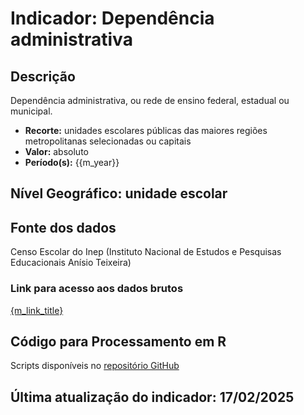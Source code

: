 # Indicador: Dependência administrativa

## Descrição

Dependência administrativa, ou rede de ensino federal, estadual ou municipal.

- **Recorte:** unidades escolares públicas das maiores regiões metropolitanas selecionadas ou capitais
- **Valor:** absoluto
- **Período(s):** {{m_year}}

## Nível Geográfico: **unidade escolar**

## Fonte dos dados
Censo Escolar do Inep (Instituto Nacional de Estudos e Pesquisas Educacionais Anísio Teixeira)

### Link para acesso aos dados brutos

[{m_link_title}]({m_link})

## Código para Processamento em R
Scripts disponíveis no [repositório GitHub](https://github.com/cem-usp/georedus)

## Última atualização do indicador: 17/02/2025
